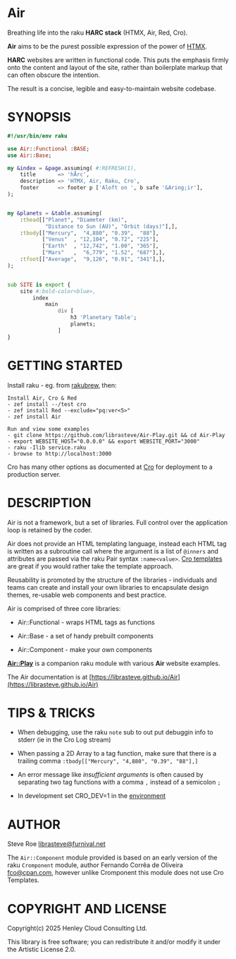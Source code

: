 Air
===

Breathing life into the raku **HARC stack** (HTMX, Air, Red, Cro).

**Air** aims to be the purest possible expression of the power of [HTMX](https://htmx.org).

**HARC** websites are written in functional code. This puts the emphasis firmly onto the content and layout of the site, rather than boilerplate markup that can often obscure the intention.

The result is a concise, legible and easy-to-maintain website codebase.

SYNOPSIS
========

```raku
#!/usr/bin/env raku

use Air::Functional :BASE;
use Air::Base;

my &index = &page.assuming( #:REFRESH(1),
    title       => 'hÅrc',
    description => 'HTMX, Air, Raku, Cro',
    footer      => footer p ['Aloft on ', b safe '&Aring;ir'],
);


my &planets = &table.assuming(
    :thead[["Planet", "Diameter (km)",
            "Distance to Sun (AU)", "Orbit (days)"],],
    :tbody[["Mercury",  "4,880", "0.39",  "88"],
           ["Venus"  , "12,104", "0.72", "225"],
           ["Earth"  , "12,742", "1.00", "365"],
           ["Mars"   ,  "6,779", "1.52", "687"],],
    :tfoot[["Average",  "9,126", "0.91", "341"],],
);


sub SITE is export {
    site #:bold-color<blue>,
        index
            main
                div [
                    h3 'Planetary Table';
                    planets;
                ]
}
```

GETTING STARTED
===============

Install raku - eg. from [rakubrew](https://rakubrew.org), then:

    Install Air, Cro & Red
    - zef install --/test cro
    - zef install Red --exclude="pq:ver<5>"
    - zef install Air

    Run and view some examples
    - git clone https://github.com/librasteve/Air-Play.git && cd Air-Play
    - export WEBSITE_HOST="0.0.0.0" && export WEBSITE_PORT="3000"
    - raku -Ilib service.raku
    - browse to http://localhost:3000

Cro has many other options as documented at [Cro](https://cro.raku.org) for deployment to a production server.

DESCRIPTION
===========

Air is not a framework, but a set of libraries. Full control over the application loop is retained by the coder.

Air does not provide an HTML templating language, instead each HTML tag is written as a subroutine call where the argument is a list of `@inners` and attributes are passed via the raku Pair syntax `:name<value>`. [Cro templates](https://cro.raku.org/docs/reference/cro-webapp-template-syntax) are great if you would rather take the template approach.

Reusability is promoted by the structure of the libraries - individuals and teams can create and install your own libraries to encapsulate design themes, re-usable web components and best practice.

Air is comprised of three core libraries:

  * Air::Functional - wraps HTML tags as functions

  * Air::Base - a set of handy prebuilt components

  * Air::Component - make your own components

**[Air::Play](https://raku.land/zef:librasteve/Air::Play)** is a companion raku module with various **Air** website examples.

The Air documentation is at [https://librasteve.github.io/Air](https://librasteve.github.io/Air)

TIPS & TRICKS
=============

  * When debugging, use the raku `note` sub to out put debuggin info to stderr (ie in the Cro Log stream)

  * When passing a 2D Array to a tag function, make sure that there is a trailing comma `:tbody[["Mercury", "4,880", "0.39", "88"],]`

  * An error message like *insufficient arguments* is often caused by separating two tag functions with a comma `,` instead of a semicolon `;`

  * In development set CRO_DEV=1 in the [environment](https://cro.services/docs/reference/cro-webapp-template#Template_auto-reload)

AUTHOR
======

Steve Roe <librasteve@furnival.net>

The `Air::Component` module provided is based on an early version of the raku `Cromponent` module, author Fernando Corrêa de Oliveira <fco@cpan.com>, however unlike Cromponent this module does not use Cro Templates.

COPYRIGHT AND LICENSE
=====================

Copyright(c) 2025 Henley Cloud Consulting Ltd.

This library is free software; you can redistribute it and/or modify it under the Artistic License 2.0.


